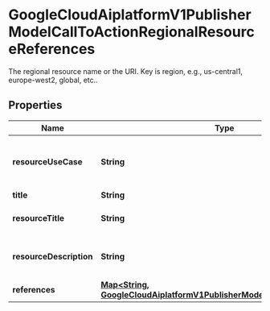 

# GoogleCloudAiplatformV1PublisherModelCallToActionRegionalResourceReferences

The regional resource name or the URI. Key is region, e.g., us-central1, europe-west2, global, etc..

## Properties

| Name | Type | Description | Notes |
|------------ | ------------- | ------------- | -------------|
|**resourceUseCase** | **String** | Optional. Use case (CUJ) of the resource. |  [optional] |
|**title** | **String** | Required.  |  [optional] |
|**resourceTitle** | **String** | Optional. Title of the resource. |  [optional] |
|**resourceDescription** | **String** | Optional. Description of the resource. |  [optional] |
|**references** | [**Map&lt;String, GoogleCloudAiplatformV1PublisherModelResourceReference&gt;**](GoogleCloudAiplatformV1PublisherModelResourceReference.md) | Required. |  [optional] |



